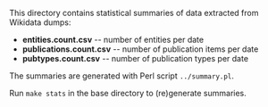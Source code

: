 This directory contains statistical summaries of data extracted from Wikidata dumps:

* **entities.count.csv** -- number of entities per date
* **publications.count.csv** -- number of publication items per date
* **pubtypes.count.csv** -- number of publication types per date

The summaries are generated with Perl script `../summary.pl`. 

Run `make stats` in the base directory to (re)generate summaries.
